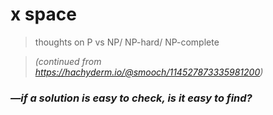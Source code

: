 # x space

> thoughts on P vs NP/ NP-hard/ NP-complete

> *(continued from https://hachyderm.io/@smooch/114527873335981200)*

### *—if a solution is easy to check, is it easy to find?*






